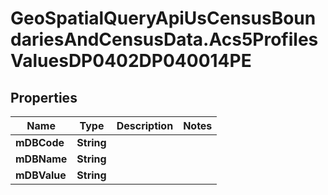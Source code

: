 # GeoSpatialQueryApiUsCensusBoundariesAndCensusData.Acs5ProfilesValuesDP0402DP040014PE

## Properties

Name | Type | Description | Notes
------------ | ------------- | ------------- | -------------
**mDBCode** | **String** |  | 
**mDBName** | **String** |  | 
**mDBValue** | **String** |  | 


